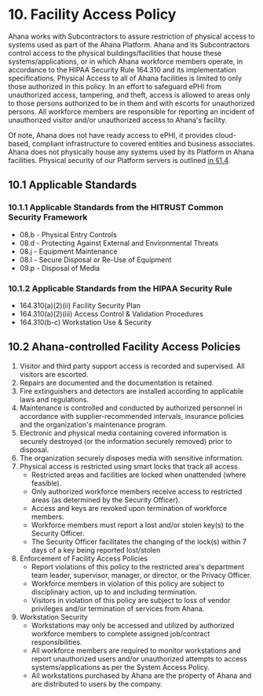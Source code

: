 # 10. Facility Access Policy

Ahana works with Subcontractors to assure restriction of physical access to systems used as part of the Ahana Platform. Ahana and its Subcontractors control access to the physical buildings/facilities that house these systems/applications, or in which Ahana workforce members operate, in accordance to the HIPAA Security Rule 164.310 and its implementation specifications. Physical Access to all of Ahana facilities is limited to only those authorized in this policy. In an effort to safeguard ePHI from unauthorized access, tampering, and theft, access is allowed to areas only to those persons authorized to be in them and with escorts for unauthorized persons. All workforce members are responsible for reporting an incident of unauthorized visitor and/or unauthorized access to Ahana's facility.

Of note, Ahana does not have ready access to ePHI, it provides cloud-based, compliant infrastructure to covered entities and business associates. Ahana does not physically house any systems used by its Platform in Ahana facilities. Physical security of our Platform servers is outlined [in §1.4](#1.4-ahana-organizational-concepts).

## 10.1 Applicable Standards

### 10.1.1 Applicable Standards from the HITRUST Common Security Framework

- 08.b - Physical Entry Controls
- 08.d - Protecting Against External and Environmental Threats
- 08.j - Equipment Maintenance
- 08.l - Secure Disposal or Re-Use of Equipment
- 09.p - Disposal of Media

### 10.1.2 Applicable Standards from the HIPAA Security Rule

- 164.310(a)(2)(ii) Facility Security Plan
- 164.310(a)(2)(iii) Access Control & Validation Procedures
- 164.310(b-c) Workstation Use & Security

## 10.2 Ahana-controlled Facility Access Policies

1. Visitor and third party support access is recorded and supervised. All visitors are escorted.
2. Repairs are documented and the documentation is retained.
3. Fire extinguishers and detectors are installed according to applicable laws and regulations.
4. Maintenance is controlled and conducted by authorized personnel in accordance with supplier-recommended intervals, insurance policies and the organization's maintenance program.
5. Electronic and physical media containing covered information is securely destroyed (or the information securely removed) prior to disposal.
6. The organization securely disposes media with sensitive information.
7. Physical access is restricted using smart locks that track all access.
   - Restricted areas and facilities are locked when unattended (where feasible).
   - Only authorized workforce members receive access to restricted areas (as determined by the Security Officer).
   - Access and keys are revoked upon termination of workforce members.
   - Workforce members must report a lost and/or stolen key(s) to the Security Officer.
   - The Security Officer facilitates the changing of the lock(s) within 7 days of a key being reported lost/stolen
8. Enforcement of Facility Access Policies
   - Report violations of this policy to the restricted area's department team leader, supervisor, manager, or director, or the Privacy Officer.
   - Workforce members in violation of this policy are subject to disciplinary action, up to and including termination.
   - Visitors in violation of this policy are subject to loss of vendor privileges and/or termination of services from Ahana.
9. Workstation Security
   - Workstations may only be accessed and utilized by authorized workforce members to complete assigned job/contract responsibilities.
   - All workforce members are required to monitor workstations and report unauthorized users and/or unauthorized attempts to access systems/applications as per the System Access Policy.
   - All workstations purchased by Ahana are the property of Ahana and are distributed to users by the company.
